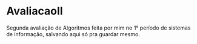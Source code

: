 # AvaliacaoII
  Segunda avaliação de Algoritmos feita por mim no 1° período de sistemas de informação, salvando aqui só pra guardar mesmo.
